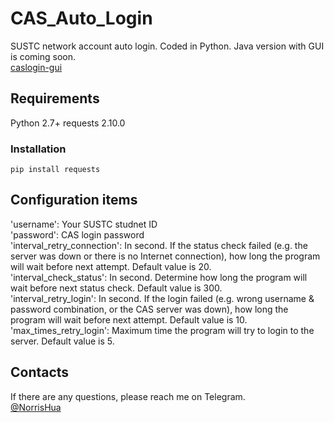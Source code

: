 # CAS_Auto_Login
SUSTC network account auto login. Coded in Python. Java version with GUI is coming soon.      
[caslogin-gui](https://github.com/NorrisHua/caslogin-gui)
## Requirements
Python 2.7+
requests 2.10.0
### Installation
    pip install requests
## Configuration items
'username': Your SUSTC studnet ID   
'password': CAS login password  
'interval_retry_connection': In second. If the status check failed (e.g. the server was down or there is no Internet connection), how long the program will wait before next attempt. Default value is 20.  
'interval_check_status':  In second. Determine how long the program will wait before next status check. Default value is 300.  
'interval_retry_login':  In second. If the login failed (e.g. wrong username & password combination, or the CAS server was down), how long the program will wait before next attempt. Default value is 10.  
'max_times_retry_login': Maximum time the program will try to login to the server. Default value is 5.
## Contacts
If there are any questions, please reach me on Telegram.   
[@NorrisHua](https://www.telegram.me/NorrisHua)
